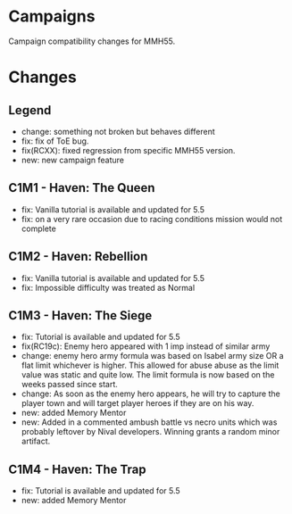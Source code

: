 # Campaigns
Campaign compatibility changes for MMH55.

# Changes

## Legend
- change: something not broken but behaves different
- fix: fix of ToE bug.
- fix(RCXX): fixed regression from specific MMH55 version.
- new: new campaign feature

## C1M1 - Haven: The Queen
- fix: Vanilla tutorial is available and updated for 5.5
- fix: on a very rare occasion due to racing conditions mission would not complete

## C1M2 - Haven: Rebellion
- fix: Vanilla tutorial is available and updated for 5.5
- fix: Impossible difficulty was treated as Normal

## C1M3 - Haven: The Siege
- fix: Tutorial is available and updated for 5.5
- fix(RC19c): Enemy hero appeared with 1 imp instead of similar army
- change: enemy hero army formula was based on Isabel army size OR a flat limit whichever is higher. This allowed for abuse abuse as the limit value was static and quite low. The limit formula is now based on the weeks passed since start.
- change: As soon as the enemy hero appears, he will try to capture the player town and will target player heroes if they are on his way.
- new: added Memory Mentor
- new: Added in a commented ambush battle vs necro units which was probably leftover by Nival developers. Winning grants a random minor artifact.

## C1M4 - Haven: The Trap
- fix: Tutorial is available and updated for 5.5
- new: added Memory Mentor
